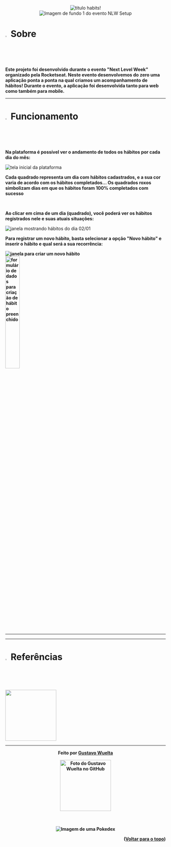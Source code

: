 </div>

<p align="center">
    <img src="https://cdn.discordapp.com/attachments/1062571674286960680/1066460929140723712/habits.png" alt="titulo habits!" />
    <br>
    <img src="https://cdn.discordapp.com/attachments/1062571674286960680/1066459188320010281/onestep.png" alt="Imagem de fundo 1 do evento NLW Setup"/>
<br>

<h1> <img width="2%" src="https://cdn.discordapp.com/attachments/1062571674286960680/1066461720475861002/quadrado.png" alt="logotipo pokebola"/> Sobre </h1>

<p> <b> Este projeto foi desenvolvido durante o evento "Next Level Week" organizado pela Rocketseat. Neste evento desenvolvemos do zero uma aplicação ponta a ponta na qual criamos um acompanhamento de hábitos! Durante o evento, a aplicação foi desenvolvida tanto para web como também para mobile. </b> </p>

<hr>

<h1> <img width="2%" src="https://cdn.discordapp.com/attachments/1062571674286960680/1066461720475861002/quadrado.png" alt="quadrado roxo"/> Funcionamento </h1>

<p> <b>Na plataforma é possível ver o andamento de todos os hábitos por cada dia do mês: </b> </p>
<img src="https://media.discordapp.net/attachments/1062571674286960680/1066466405165309972/image.png?width=834&height=463" alt="tela inicial da plataforma"/>
<p> <b>Cada quadrado representa um dia com hábitos cadastrados, e a sua cor varia de acordo com os hábitos completados... Os quadrados roxos simbolizam dias em que os hábitos foram 100% completados com sucesso </b> </p>

<br>

<p> <b>Ao clicar em cima de um dia (quadrado), você poderá ver os hábitos registrados nele e suas atuais situações: </b> </p>
<img src="https://cdn.discordapp.com/attachments/1062571674286960680/1066466515278385243/image.png" alt="janela mostrando hábitos do dia 02/01" />

<br>
    
<p> <b>Para registrar um novo hábito, basta selecionar a opção "Novo hábito" e inserir o hábito e qual será a sua recorrência: </p>
<img src="https://media.discordapp.net/attachments/1062571674286960680/1066466746233520188/image.png" alt="janela para criar um novo hábito" />
<br>
<img width="30%" src="https://media.discordapp.net/attachments/1062571674286960680/1066466677803450498/image.png" alt="formulário de dados para criação de hábito preenchido" />

<hr>

<!---
    <h1> <img width="2%" src="https://cdn.discordapp.com/attachments/1062571674286960680/1066461720475861002/quadrado.png" alt="logotipo pokebola"/> Tecnologias </h1>

    <p> <b> As seguintes tecnologias foram usadas no desenvolvimento deste projeto:</b> </p>

    <div align="left"> 
    <img width="5%" src="https://cdn.jsdelivr.net/gh/devicons/devicon/icons/html5/html5-original-wordmark.svg" />
    <img width="5%" src="https://cdn.jsdelivr.net/gh/devicons/devicon/icons/css3/css3-original-wordmark.svg" /> 
    <img width="4%" src="https://cdn.jsdelivr.net/gh/devicons/devicon/icons/javascript/javascript-original.svg" />
-->

</div>

<hr>

<h1> <img width="2%" src="https://cdn.discordapp.com/attachments/1062571674286960680/1066461720475861002/quadrado.png" alt="logotipo pokebola"/> Referências </h1>

<a href="https://www.rocketseat.com.br"><img width="160px" src="https://cdn.discordapp.com/attachments/1062571674286960680/1066471537886113972/rocketseat.png"></a>

<hr>

<div align="center"> 
<p> <b> Feito por <a href="https://github.com/GuWuelta" target="_blank">Gustavo Wuelta</a></b> </p>
<img src="https://avatars.githubusercontent.com/u/101107981?v=4" width="160px;" alt="Foto do Gustavo Wuelta no GitHub"/><br>
</div>

<br>
<br>

<p align="center">
    <img src="https://media.discordapp.net/attachments/1062571674286960680/1066473187086450768/Wallpaper_-_2560x1080.png?width=834&height=352" alt="Imagem de uma Pokedex"/>
    
<p align="right">(<a href="#top">Voltar para o topo</a>)</p>
   
